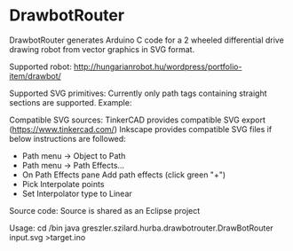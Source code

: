 # DrawbotRouter
DrawbotRouter generates Arduino C code for a 2 wheeled differential drive drawing robot from vector graphics in SVG format.

Supported robot: http://hungarianrobot.hu/wordpress/portfolio-item/drawbot/

Supported SVG primitives:
Currently only path tags containing straight sections are supported.
Example: <path d="M 0 0 L 4 0 V 6 h -4 z" />

Compatible SVG sources:
TinkerCAD provides compatible SVG export (https://www.tinkercad.com/)
Inkscape provides compatible SVG files if below instructions are followed:
   * Path menu -> Object to Path
   * Path menu -> Path Effects...
   * On Path Effects pane Add path effects (click green "+")
   * Pick Interpolate points
   * Set Interpolator type to Linear

Source code:
Source is shared as an Eclipse project

Usage:
cd <project folder>/bin
java greszler.szilard.hurba.drawbotrouter.DrawBotRouter input.svg >target.ino
